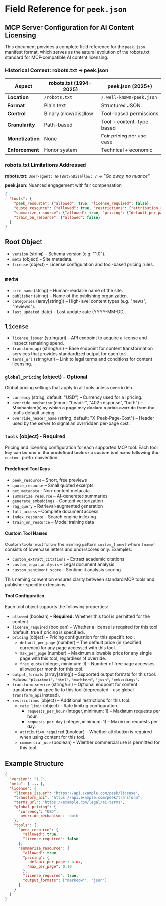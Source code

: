 # Field Reference for `peek.json`
## MCP Server Configuration for AI Content Licensing

This document provides a complete field reference for the `peek.json` manifest format, which serves as the natural evolution of the robots.txt standard for MCP-compatible AI content licensing.

### Historical Context: robots.txt → peek.json

| Aspect | robots.txt (1994-2025) | peek.json (2025+) |
|--------|------------------------|-------------------|
| **Location** | `/robots.txt` | `/.well-known/peek.json` |
| **Format** | Plain text | Structured JSON |
| **Control** | Binary allow/disallow | Tool-based permissions |
| **Granularity** | Path-based | Tool + content-type based |
| **Monetization** | None | Fair pricing per use case |
| **Enforcement** | Honor system | Technical + economic |

### robots.txt Limitations Addressed

**robots.txt**: `User-agent: GPTBot\nDisallow: /` 
*→ "Go away, no nuance"*

**peek.json**: Nuanced engagement with fair compensation
```json
{
  "tools": {
    "peek_resource": {"allowed": true, "license_required": false},
    "quote_resource": {"allowed": true, "restrictions": {"attribution_required": true}},
    "summarize_resource": {"allowed": true, "pricing": {"default_per_page": 0.02}},
    "train_on_resource": {"allowed": false}
  }
}
```

## Root Object

- `version` (string) – Schema version (e.g. "1.0").
- `meta` (object) – Site metadata.
- `license` (object) – License configuration and tool-based pricing rules.

## `meta`

- `site_name` (string) – Human-readable name of the site.
- `publisher` (string) – Name of the publishing organization.
- `categories` (array[string]) – High-level content types (e.g. "news", "reviews").
- `last_updated` (date) – Last update date (YYYY-MM-DD).

## `license`

- `license_issuer` (string/uri) – API endpoint to acquire a license and inspect remaining spend.
- `transform_api` (string/uri) – Base endpoint for content transformation services that provides standardized output for each tool.
- `terms_url` (string/uri) – Link to legal terms and conditions for content licensing.

### `global_pricing` (object) - Optional

Global pricing settings that apply to all tools unless overridden.

- `currency` (string, default: "USD") – Currency used for all pricing.
- `override_mechanism` (enum: "header", "402-response", "both") – Mechanism(s) by which a page may declare a price override from the tool's default pricing.
- `override_header_name` (string, default: "X-Peek-Page-Cost") – Header used by the server to signal an overridden per-page cost.

### `tools` (object) - Required

Pricing and licensing configuration for each supported MCP tool. Each tool key can be one of the predefined tools or a custom tool name following the `custom_` prefix convention.

#### Predefined Tool Keys
- `peek_resource` – Short, free previews
- `quote_resource` – Small quoted excerpts  
- `get_metadata` – Non-content metadata
- `summarize_resource` – AI-generated summaries
- `generate_embeddings` – Content vectorization
- `rag_query` – Retrieval-augmented generation
- `full_access` – Complete document access
- `index_resource` – Search engine indexing
- `train_on_resource` – Model training data

#### Custom Tool Names
Custom tools must follow the naming pattern `custom_[name]` where `[name]` consists of lowercase letters and underscores only. Examples:
- `custom_extract_citations` – Extract academic citations
- `custom_legal_analysis` – Legal document analysis
- `custom_sentiment_score` – Sentiment analysis scoring

This naming convention ensures clarity between standard MCP tools and publisher-specific extensions.

#### Tool Configuration

Each tool object supports the following properties:

- `allowed` (boolean) – **Required.** Whether this tool is permitted for the content.
- `license_required` (boolean) – Whether a license is required for this tool (default: true if pricing is specified).
- `pricing` (object) – Pricing configuration for this specific tool.
  - `default_per_page` (number) – The default price (in specified currency) for any page accessed with this tool.
  - `max_per_page` (number) – Maximum allowable price for any single page with this tool, regardless of override.
  - `free_quota` (integer, minimum: 0) – Number of free page accesses allowed per month for this tool.
- `output_formats` (array[string]) – Supported output formats for this tool. Values: `"plaintext"`, `"html"`, `"markdown"`, `"json"`, `"embeddings"`.
- `transform_service` (string/uri) – Optional endpoint for content transformation specific to this tool (deprecated - use global `transform_api` instead).
- `restrictions` (object) – Additional restrictions for this tool.
  - `rate_limit` (object) – Rate limiting configuration.
    - `requests_per_hour` (integer, minimum: 1) – Maximum requests per hour.
    - `requests_per_day` (integer, minimum: 1) – Maximum requests per day.
  - `attribution_required` (boolean) – Whether attribution is required when using content for this tool.
  - `commercial_use` (boolean) – Whether commercial use is permitted for this tool.

## Example Structure

```json
{
  "version": "1.0",
  "meta": { ... },
  "license": {
    "license_issuer": "https://api.example.com/peek/license",
    "transform_api": "https://api.example.com/peek/transform",
    "terms_url": "https://example.com/legal/ai-terms",
    "global_pricing": {
      "currency": "USD",
      "override_mechanism": "both"
    },
    "tools": {
      "peek_resource": {
        "allowed": true,
        "license_required": false
      },
      "summarize_resource": {
        "allowed": true,
        "pricing": {
          "default_per_page": 0.02,
          "max_per_page": 0.10
        },
        "license_required": true,
        "output_formats": ["markdown", "json"]
      }
    }
  }
}
```
